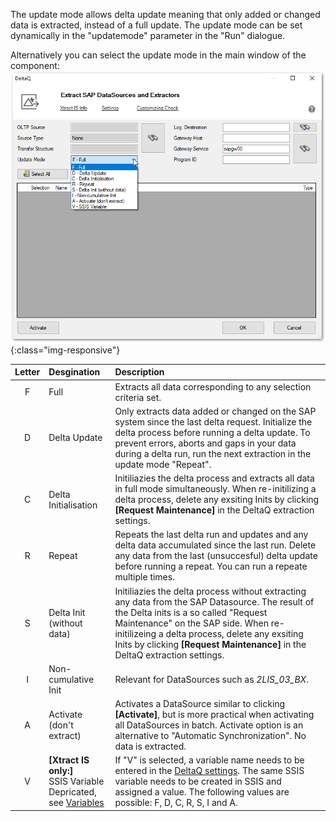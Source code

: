 The update mode allows delta update meaning that only added or changed data is extracted, instead of a full update.
The update mode can be set dynamically in the "updatemode" parameter in the "Run" dialogue.

Alternatively you can select the update mode in the main window of the component:
 ![Update-Mode](/img/content/deltaq-extraction-seetings.png ){:class="img-responsive"}

| Letter | Desgination | Description |
| :------: |:--- | :--- |
| F | Full <!----> | Extracts all data corresponding to any selection criteria set. |
| D | Delta Update <!----> | Only extracts data added or changed on the SAP system since the last delta request. Initialize the delta process before running a delta update. To prevent errors, aborts and gaps in your data during a delta run, run the next extraction in the update mode "Repeat". |
| C | Delta Initialisation <!----> <br> | Initiliazies the delta process and extracts all data in full mode simultaneously. When re-initilizing a delta process, delete any exsiting Inits by clicking **[Request Maintenance]** in the DeltaQ extraction settings.|
| R | Repeat <!----> | Repeats the last delta run and updates and any delta data accumulated since the last run. Delete any data from the last (unsuccesful) delta update before running a repeat. You can run a repeate multiple times.|
| S | Delta Init (without data) <!-----> <br>  | Initiliazies the delta process without extracting any data from the SAP Datasource. The result of the Delta inits is a so called "Request Maintenance" on the SAP side. When re-initilizeing a delta process, delete any exsiting Inits by clicking **[Request Maintenance]** in the DeltaQ extraction settings.|
| I |  Non-cumulative Init <!-----> <br>    |  Relevant for DataSources such as *2LIS_03_BX*.  |
| A | Activate (don't extract) <!-----> <br> | Activates a DataSource similar to clicking **[Activate]**, but is more practical when activating all DataSources in batch. Activate option is an alternative to "Automatic Synchronization".  No data is extracted. |
| V | **[Xtract IS only:]** <br> SSIS Variable <br> Depricated, see [Variables](https://help.theobald-software.com/en/xtract-is/bw-cube/variables) |  If "V" is selected, a variable name needs to be entered in the [DeltaQ settings](https://help.theobald-software.com/en/xtract-is/deltaq/settings). The same SSIS variable needs to be created in SSIS and assigned a value. The following values are possible: F, D, C, R, S, I and A. |


